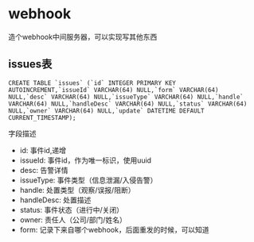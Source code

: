 # webhook
造个webhook中间服务器，可以实现写其他东西


## issues表
```
CREATE TABLE `issues` (`id` INTEGER PRIMARY KEY AUTOINCREMENT,`issueId` VARCHAR(64) NULL,`form` VARCHAR(64) NULL,`desc` VARCHAR(64) NULL,`issueType` VARCHAR(64) NULL,`handle` VARCHAR(64) NULL,`handleDesc` VARCHAR(64) NULL,`status` VARCHAR(64) NULL,`owner` VARCHAR(64) NULL,`update` DATETIME DEFAULT CURRENT_TIMESTAMP);
```
字段描述
- id: 事件id,递增
- issueId: 事件id，作为唯一标识，使用uuid
- desc: 告警详情
- issueType: 事件类型（信息泄漏/入侵告警）
- handle: 处置类型（观察/误报/阻断）
- handleDesc: 处置描述
- status: 事件状态（进行中/关闭）
- owner: 责任人（公司/部门/姓名）
- form: 记录下来自哪个webhook，后面重发的时候，可以知道
